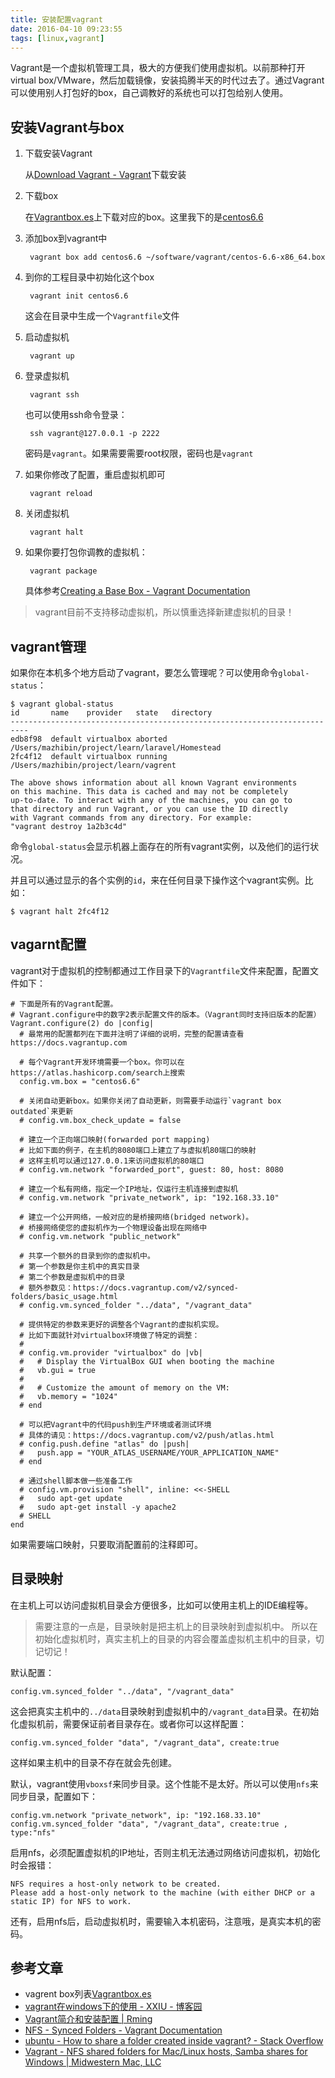 ```yaml
---
title: 安装配置vagrant
date: 2016-04-10 09:23:55
tags: [linux,vagrant]
---
```


Vagrant是一个虚拟机管理工具，极大的方便我们使用虚拟机。以前那种打开virtual box/VMware，然后加载镜像，安装捣腾半天的时代过去了。通过Vagrant可以使用别人打包好的box，自己调教好的系统也可以打包给别人使用。

## 安装Vagrant与box

1. 下载安装Vagrant

    从[Download Vagrant - Vagrant](https://www.vagrantup.com/downloads.html)下载安装

2. 下载box

    在[Vagrantbox.es](http://www.vagrantbox.es/)上下载对应的box。这里我下的是[centos6.6](https://github.com/tommy-muehle/puppet-vagrant-boxes/releases/download/1.0.0/centos-6.6-x86_64.box)

3. 添加box到vagrant中

        vagrant box add centos6.6 ~/software/vagrant/centos-6.6-x86_64.box

4. 到你的工程目录中初始化这个box

        vagrant init centos6.6

    这会在目录中生成一个`Vagrantfile`文件

5. 启动虚拟机

        vagrant up

6. 登录虚拟机

        vagrant ssh

    也可以使用ssh命令登录：

        ssh vagrant@127.0.0.1 -p 2222

    密码是`vagrant`。如果需要需要root权限，密码也是`vagrant`

7. 如果你修改了配置，重启虚拟机即可

        vagrant reload

8. 关闭虚拟机

        vagrant halt

9. 如果你要打包你调教的虚拟机：

        vagrant package

    具体参考[Creating a Base Box - Vagrant Documentation](http://docs.vagrantup.com/v2/boxes/base.html)

> vagrant目前不支持移动虚拟机，所以慎重选择新建虚拟机的目录！

## vagrant管理
如果你在本机多个地方启动了vagrant，要怎么管理呢？可以使用命令`global-status`：

```
$ vagrant global-status
id       name    provider   state   directory
--------------------------------------------------------------------------
edb8f98  default virtualbox aborted /Users/mazhibin/project/learn/laravel/Homestead
2fc4f12  default virtualbox running /Users/mazhibin/project/learn/vagrent

The above shows information about all known Vagrant environments
on this machine. This data is cached and may not be completely
up-to-date. To interact with any of the machines, you can go to
that directory and run Vagrant, or you can use the ID directly
with Vagrant commands from any directory. For example:
"vagrant destroy 1a2b3c4d"
```

命令`global-status`会显示机器上面存在的所有vagrant实例，以及他们的运行状况。

并且可以通过显示的各个实例的`id`，来在任何目录下操作这个vagrant实例。比如：

    $ vagrant halt 2fc4f12

## vagarnt配置

vagrant对于虚拟机的控制都通过工作目录下的`Vagrantfile`文件来配置，配置文件如下：

```
# 下面是所有的Vagrant配置。
# Vagrant.configure中的数字2表示配置文件的版本。（Vagrant同时支持旧版本的配置）
Vagrant.configure(2) do |config|
  # 最常用的配置都列在下面并注明了详细的说明，完整的配置请查看https://docs.vagrantup.com

  # 每个Vagrant开发环境需要一个box。你可以在https://atlas.hashicorp.com/search上搜索
  config.vm.box = "centos6.6"

  # 关闭自动更新box。如果你关闭了自动更新，则需要手动运行`vagrant box outdated`来更新
  # config.vm.box_check_update = false

  # 建立一个正向端口映射(forwarded port mapping)
  # 比如下面的例子，在主机的8080端口上建立了与虚拟机80端口的映射
  # 这样主机可以通过127.0.0.1来访问虚拟机的80端口
  # config.vm.network "forwarded_port", guest: 80, host: 8080

  # 建立一个私有网络，指定一个IP地址，仅运行主机连接到虚拟机
  # config.vm.network "private_network", ip: "192.168.33.10"

  # 建立一个公开网络，一般对应的是桥接网络(bridged network)。
  # 桥接网络使您的虚拟机作为一个物理设备出现在网络中
  # config.vm.network "public_network"

  # 共享一个额外的目录到你的虚拟机中。
  # 第一个参数是你主机中的真实目录
  # 第二个参数是虚拟机中的目录
  # 额外参数见：https://docs.vagrantup.com/v2/synced-folders/basic_usage.html
  # config.vm.synced_folder "../data", "/vagrant_data"

  # 提供特定的参数来更好的调整各个Vagrant的虚拟机实现。
  # 比如下面就针对virtualbox环境做了特定的调整：
  #
  # config.vm.provider "virtualbox" do |vb|
  #   # Display the VirtualBox GUI when booting the machine
  #   vb.gui = true
  #
  #   # Customize the amount of memory on the VM:
  #   vb.memory = "1024"
  # end

  # 可以把Vagrant中的代码push到生产环境或者测试环境
  # 具体的请见：https://docs.vagrantup.com/v2/push/atlas.html
  # config.push.define "atlas" do |push|
  #   push.app = "YOUR_ATLAS_USERNAME/YOUR_APPLICATION_NAME"
  # end

  # 通过shell脚本做一些准备工作
  # config.vm.provision "shell", inline: <<-SHELL
  #   sudo apt-get update
  #   sudo apt-get install -y apache2
  # SHELL
end
```

如果需要端口映射，只要取消配置前的注释即可。

## 目录映射

在主机上可以访问虚拟机目录会方便很多，比如可以使用主机上的IDE编程等。

> 需要注意的一点是，目录映射是把主机上的目录映射到虚拟机中。
> 所以在初始化虚拟机时，真实主机上的目录的内容会覆盖虚拟机主机中的目录，切记切记！

默认配置：

    config.vm.synced_folder "../data", "/vagrant_data"

这会把真实主机中的`../data`目录映射到虚拟机中的`/vagrant_data`目录。在初始化虚拟机前，需要保证前者目录存在。或者你可以这样配置：

    config.vm.synced_folder "data", "/vagrant_data", create:true

这样如果主机中的目录不存在就会先创建。

默认，vagrant使用`vboxsf`来同步目录。这个性能不是太好。所以可以使用`nfs`来同步目录，配置如下：

    config.vm.network "private_network", ip: "192.168.33.10"
    config.vm.synced_folder "data", "/vagrant_data", create:true , type:"nfs"

启用nfs，必须配置虚拟机的IP地址，否则主机无法通过网络访问虚拟机，初始化时会报错：

```
NFS requires a host-only network to be created.
Please add a host-only network to the machine (with either DHCP or a
static IP) for NFS to work.
```

还有，启用nfs后，启动虚拟机时，需要输入本机密码，注意哦，是真实本机的密码。

## 参考文章
- vagrent box列表[Vagrantbox.es](http://www.vagrantbox.es/)
- [vagrant在windows下的使用 - XXIU - 博客园](http://www.cnblogs.com/ac1985482/p/4029315.html)
- [Vagrant简介和安装配置 | Rming](http://rmingwang.com/vagrant-commands-and-config.html)
- [NFS - Synced Folders - Vagrant Documentation](http://docs.vagrantup.com/v2/synced-folders/nfs.html)
- [ubuntu - How to share a folder created inside vagrant? - Stack Overflow](http://stackoverflow.com/questions/19231895/how-to-share-a-folder-created-inside-vagrant)
- [Vagrant - NFS shared folders for Mac/Linux hosts, Samba shares for Windows | Midwestern Mac, LLC](http://www.midwesternmac.com/blogs/jeff-geerling/vagrant-nfs-shared-folders)


